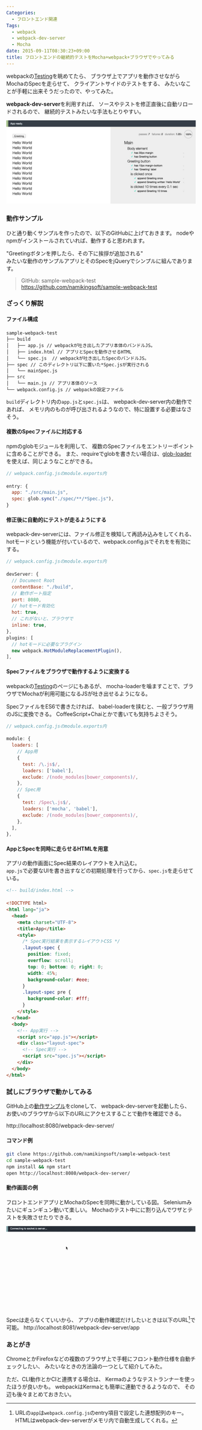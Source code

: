 ```yaml
---
Categories:
  - フロントエンド関連
Tags:
  - webpack
  - webpack-dev-server
  - Mocha
date: 2015-09-11T08:30:23+09:00
title: フロントエンドの継続的テストをMocha+webpack+ブラウザでやってみる
---
```


webpackの[Testing](http://webpack.github.io/docs/testing.html)を眺めてたら、
ブラウザ上でアプリを動作させながらMochaのSpecを走らせて、
クライアントサイドのテストをする、
みたいなことが手軽に出来そうだったので、やってみた。

**webpack-dev-server**を利用すれば、
ソースやテストを修正直後に自動リロードされるので、
継続的テストみたいな手法もとりやすい。

![ScreenShot](/images/post/2015/09/test-webpack-browser/index.jpg)



### 動作サンプル

ひと通り動くサンプルを作ったので、以下のGitHubに上げておきます。
nodeやnpmがインストールされていれば、動作すると思われます。

"Greetingボタンを押したら、その下に挨拶が追加される"  
みたいな動作のサンプルアプリとそのSpecをjQueryでシンプルに組んであります。

> GitHub: sample-webpack-test  
https://github.com/namikingsoft/sample-webpack-test



### ざっくり解説

#### ファイル構成
```
sample-webpack-test
├── build
│   ├── app.js // webpackが吐き出したアプリ本体のバンドルJS。
│   ├── index.html // アプリとSpecを動作させるHTML
│   └── spec.js  // webpackが吐き出したSpecのバンドルJS。
├── spec // このディレクトリ以下に置いた*Spec.jsが実行される
│   └── mainSpec.js 
├── src
│   └── main.js // アプリ本体のソース
└── webpack.config.js // webpackの設定ファイル
```

`build`ディレクトリ内の`app.js`と`spec.js`は、
webpack-dev-server内の動作であれば、
メモリ内のものが呼び出されるようなので、特に設置する必要はなさそう。


#### 複数のSpecファイルに対応する

npmのglobモジュールを利用して、
複数のSpecファイルをエントリーポイントに含めることができる。
また、requireでglobを書きたい場合は、[glob-loader](https://github.com/seanchas116/glob-loader)を使えば、同じようなことができる。

```javascript
// webpack.config.jsのmodule.exports内

entry: {
  app: "./src/main.js",
  spec: glob.sync("./spec/**/*Spec.js"),
}
```


#### 修正後に自動的にテストが走るようにする

webpack-dev-serverには、ファイル修正を検知して再読み込みをしてくれる、
hotモードという機能が付いているので、webpack.config.jsでそれをを有効にする。

```javascript
// webpack.config.jsのmodule.exports内

devServer: {
  // Document Root
  contentBase: "./build",
  // 動作ポート指定
  port: 8080,
  // hotモード有効化
  hot: true,
  // これがないと、ブラウザで
  inline: true,
},
plugins: [
  // hotモードに必要なプラグイン
  new webpack.HotModuleReplacementPlugin(),
],
```


#### Specファイルをブラウザで動作するように変換する
webpackの[Testing](http://webpack.github.io/docs/testing.html)のページにもあるが、
mocha-loaderを噛ますことで、ブラウザでMochaが利用可能になるJSが吐き出せるようになる。

SpecファイルをES6で書きたければ、
babel-loaderを挟むと、一般ブラウザ用のJSに変換できる。
CoffeeScript+Chaiとかで書いても気持ちよさそう。

```javascript
// webpack.config.jsのmodule.exports内

module: {
  loaders: [
    // App用
    {
      test: /\.js$/,
      loaders: ['babel'],
      exclude: /(node_modules|bower_components)/,
    },
    // Spec用
    {
      test: /Spec\.js$/,
      loaders: ['mocha', 'babel'],
      exclude: /(node_modules|bower_components)/,
    },
  ],
},
```


#### AppとSpecを同時に走らせるHTMLを用意

アプリの動作画面にSpec結果のレイアウトを入れ込む。  
`app.js`で必要なUIを書き出すなどの初期処理を行ってから、`spec.js`を走らせている。

```html
<!-- build/index.html -->

<!DOCTYPE html>
<html lang="ja">
  <head>
    <meta charset="UTF-8">
    <title>App</title>
    <style>
      /* Spec実行結果を表示するレイアウトCSS */
      .layout-spec {
        position: fixed;
        overflow: scroll;
        top: 0; bottom: 0; right: 0;
        width: 45%;
        background-color: #eee;
      }
      .layout-spec pre {
        background-color: #fff;
      }
    </style>
  </head>
  <body>
    <!-- App実行 -->
    <script src="app.js"></script>
    <div class="layout-spec">
      <!-- Spec実行 -->
      <script src="spec.js"></script>
    </div>
  </body>
</html>
```


### 試しにブラウザで動かしてみる

GitHub上の[動作サンプル](https://github.com/namikingsoft/sample-webpack-test)をcloneして、
webpack-dev-serverを起動したら、
お使いのブラウザから以下のURLにアクセスすることで動作を確認できる。

http://localhost:8080/webpack-dev-server/

#### コマンド例

```bash
git clone https://github.com/namikingsoft/sample-webpack-test
cd sample-webpack-test
npm install && npm start
open http://localhost:8080/webpack-dev-server/
```

#### 動作画面の例

フロントエンドアプリとMochaのSpecを同時に動かしている図。
Seleniumみたいにギュンギュン動いて楽しい。
Mochaのテスト中にに割り込んでワザとテストを失敗させたりできる。

![Animation](/images/post/2015/09/test-webpack-browser/animation.gif)

Specは走らなくていいから、
アプリの動作確認だけしたいときは以下のURL[^1]で可能。
http://localhost:8081/webpack-dev-server/app

[^1]: URLの`app`は`webpack.config.js`のentry項目で設定した連想配列のキー。HTMLはwebpack-dev-serverがメモリ内で自動生成してくれる。



### あとがき

ChromeとかFirefoxなどの複数のブラウザ上で手軽にフロント動作仕様を自動チェックしたい、
みたいなときの方法論の一つとして紹介してみた。

ただ、CLI動作とかCIと連携する場合は、
Kermaのようなテストランナーを使ったほうが良いかも。
webpackはKermaとも簡単に連動できるようなので、
その辺も後々まとめておきたい。

